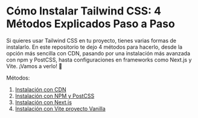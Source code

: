 # Cómo Instalar Tailwind CSS: 4 Métodos Explicados Paso a Paso

Si quieres usar Tailwind CSS en tu proyecto, tienes varias formas de instalarlo. En este repositorio te dejo 4 métodos para hacerlo, desde la opción más sencilla con CDN, pasando por una instalación más avanzada con npm y PostCSS, hasta configuraciones en frameworks como Next.js y Vite. ¡Vamos a verlo! 🚀

Métodos:

1. [Instalación con CDN](/install-tailwind-v4/method-1/)
2. [Instalación con NPM y PostCSS](/install-tailwind-v4/method-2/)
3. [Instalación con Next.js](/install-tailwind-v4/method-3/)
4. [Instalación con Vite proyecto Vanilla](/install-tailwind-v4/method-4/)